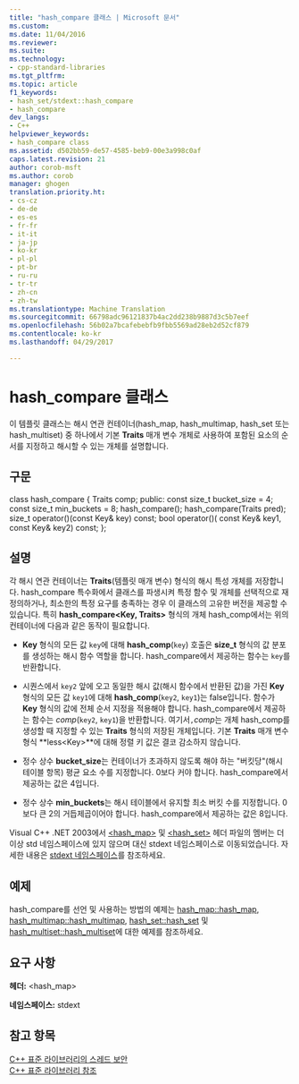 ```yaml
---
title: "hash_compare 클래스 | Microsoft 문서"
ms.custom: 
ms.date: 11/04/2016
ms.reviewer: 
ms.suite: 
ms.technology:
- cpp-standard-libraries
ms.tgt_pltfrm: 
ms.topic: article
f1_keywords:
- hash_set/stdext::hash_compare
- hash_compare
dev_langs:
- C++
helpviewer_keywords:
- hash_compare class
ms.assetid: d502bb59-de57-4585-beb9-00e3a998c0af
caps.latest.revision: 21
author: corob-msft
ms.author: corob
manager: ghogen
translation.priority.ht:
- cs-cz
- de-de
- es-es
- fr-fr
- it-it
- ja-jp
- ko-kr
- pl-pl
- pt-br
- ru-ru
- tr-tr
- zh-cn
- zh-tw
ms.translationtype: Machine Translation
ms.sourcegitcommit: 66798adc96121837b4ac2dd238b9887d3c5b7eef
ms.openlocfilehash: 56b02a7bcafebebfb9fbb5569ad28eb2d52cf879
ms.contentlocale: ko-kr
ms.lasthandoff: 04/29/2017

---
```

# <a name="hashcompare-class"></a>hash_compare 클래스
이 템플릿 클래스는 해시 연관 컨테이너(hash_map, hash_multimap, hash_set 또는 hash_multiset) 중 하나에서 기본 **Traits** 매개 변수 개체로 사용하여 포함된 요소의 순서를 지정하고 해시할 수 있는 개체를 설명합니다.  
  
## <a name="syntax"></a>구문  
  
class hash_compare { Traits comp; public: const size_t bucket_size = 4; const size_t min_buckets = 8; hash_compare(); hash_compare(Traits pred); size_t operator()(const Key& key) const; bool operator()( const Key& key1, const Key& key2) const; };  
  
## <a name="remarks"></a>설명  
 각 해시 연관 컨테이너는 **Traits**(템플릿 매개 변수) 형식의 해시 특성 개체를 저장합니다. hash_compare 특수화에서 클래스를 파생시켜 특정 함수 및 개체를 선택적으로 재정의하거나, 최소한의 특정 요구를 충족하는 경우 이 클래스의 고유한 버전을 제공할 수 있습니다. 특히 **hash_compare\<Key, Traits>** 형식의 개체 hash_comp에서는 위의 컨테이너에 다음과 같은 동작이 필요합니다.  
  
-   **Key** 형식의 모든 값 `key`에 대해 **hash_comp**(`key`) 호출은 **size_t** 형식의 값 분포를 생성하는 해시 함수 역할을 합니다. hash_compare에서 제공하는 함수는 `key`를 반환합니다.  
  
-   시퀀스에서 `key2` 앞에 오고 동일한 해시 값(해시 함수에서 반환된 값)을 가진 **Key** 형식의 모든 값 `key1`에 대해 **hash_comp**(`key2`, `key1`)는 false입니다. 함수가 **Key** 형식의 값에 전체 순서 지정을 적용해야 합니다. hash_compare에서 제공하는 함수는 *comp*(`key2`, `key1`)을 반환합니다. 여기서`,`*comp*는 개체 hash_comp를 생성할 때 지정할 수 있는 **Traits** 형식의 저장된 개체입니다. 기본 **Traits** 매개 변수 형식 **less\<Key>**에 대해 정렬 키 값은 결코 감소하지 않습니다.  
  
-   정수 상수 **bucket_size**는 컨테이너가 초과하지 않도록 해야 하는 "버킷당"(해시 테이블 항목) 평균 요소 수를 지정합니다. 0보다 커야 합니다. hash_compare에서 제공하는 값은 4입니다.  
  
-   정수 상수 **min_buckets**는 해시 테이블에서 유지할 최소 버킷 수를 지정합니다. 0보다 큰 2의 거듭제곱이어야 합니다. hash_compare에서 제공하는 값은 8입니다.  
  
 Visual C++ .NET 2003에서 [<hash_map>](../standard-library/hash-map.md) 및 [<hash_set>](../standard-library/hash-set.md) 헤더 파일의 멤버는 더 이상 std 네임스페이스에 있지 않으며 대신 stdext 네임스페이스로 이동되었습니다. 자세한 내용은 [stdext 네임스페이스](../standard-library/stdext-namespace.md)를 참조하세요.  
  
## <a name="example"></a>예제  
 hash_compare를 선언 및 사용하는 방법의 예제는 [hash_map::hash_map](../standard-library/hash-map-class.md#hash_map), [hash_multimap::hash_multimap](../standard-library/hash-multimap-class.md#hash_multimap), [hash_set::hash_set](../standard-library/hash-set-class.md#hash_set) 및 [hash_multiset::hash_multiset](../standard-library/hash-multiset-class.md#hash_multiset)에 대한 예제를 참조하세요.  
  
## <a name="requirements"></a>요구 사항  
 **헤더:** \<hash_map>  
  
 **네임스페이스:** stdext  
  
## <a name="see-also"></a>참고 항목  
 [C++ 표준 라이브러리의 스레드 보안](../standard-library/thread-safety-in-the-cpp-standard-library.md)   
 [C++ 표준 라이브러리 참조](../standard-library/cpp-standard-library-reference.md)




